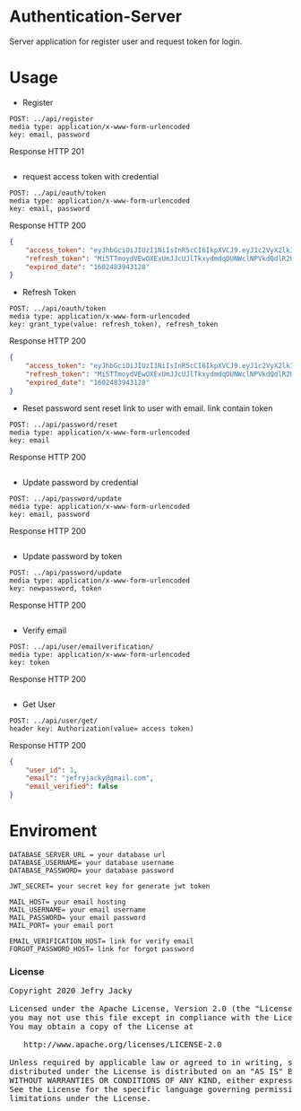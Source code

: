 # Authentication-Server
Server application for register user and request token for login.


# Usage
* Register

```
POST: ../api/register
media type: application/x-www-form-urlencoded
key: email, password
```
Response HTTP 201
```json
```
 
* request access token with credential

```
POST: ../api/oauth/token
media type: application/x-www-form-urlencoded
key: email, password
```
Response HTTP 200
```json
{
    "access_token": "eyJhbGciOiJIUzI1NiIsInR5cCI6IkpXVCJ9.eyJ1c2VyX2lkIjoxLCJpc3N1ZV9kYXRlIjoxNjAyMzk3NTQzMTI4LCJleHBpcmVfZGF0ZSI6MTYwMjQ4Mzk0MzEyOH0=.O8XHwzSNWU7nigh+kcRd5zMZivb1fdF26JcJ33HL7GI=",
    "refresh_token": "Mi5TTmoydVEwOXExUmJJcUJlTkxydmdqOUNWclNPVkdQdlR2UDdLSmVMc3hGZmNCSmI3ZnJJOU5iNjBhMUlod1Zab2ZBandsTVFubHROK1dDS0RheTdXUHNwSk1QN3VxdVZURlJza3djZXpDTVVaemd0LzVjemhSbmdiTnFWNXVia1l2aHBGUWxlcjlDTm9rWjdlNWw3TTh6b0lmQjZTWjQzaWRKTzVBVlRka2s9",
    "expired_date": "1602483943128"
}
```

* Refresh Token
```
POST: ../api/oauth/token
media type: application/x-www-form-urlencoded
key: grant_type(value: refresh_token), refresh_token
```
Response HTTP 200
```json
{
    "access_token": "eyJhbGciOiJIUzI1NiIsInR5cCI6IkpXVCJ9.eyJ1c2VyX2lkIjoxLCJpc3N1ZV9kYXRlIjoxNjAyMzk3NTQzMTI4LCJleHBpcmVfZGF0ZSI6MTYwMjQ4Mzk0MzEyOH0=.O8XHwzSNWU7nigh+kcRd5zMZivb1fdF26JcJ33HL7GI=",
    "refresh_token": "Mi5TTmoydVEwOXExUmJJcUJlTkxydmdqOUNWclNPVkdQdlR2UDdLSmVMc3hGZmNCSmI3ZnJJOU5iNjBhMUlod1Zab2ZBandsTVFubHROK1dDS0RheTdXUHNwSk1QN3VxdVZURlJza3djZXpDTVVaemd0LzVjemhSbmdiTnFWNXVia1l2aHBGUWxlcjlDTm9rWjdlNWw3TTh6b0lmQjZTWjQzaWRKTzVBVlRka2s9",
    "expired_date": "1602483943128"
}
```

* Reset password
sent reset link to user with email. link contain token
```
POST: ../api/password/reset
media type: application/x-www-form-urlencoded
key: email
```
Response HTTP 200
```json
```

* Update password by credential
```
POST: ../api/password/update
media type: application/x-www-form-urlencoded
key: email, password
```
Response HTTP 200
```json
```

* Update password by token
```
POST: ../api/password/update
media type: application/x-www-form-urlencoded
key: newpassword, token
```
Response HTTP 200
```json
```

* Verify email
```
POST: ../api/user/emailverification/
media type: application/x-www-form-urlencoded
key: token
```
Response HTTP 200
```json
```

* Get User
```
POST: ../api/user/get/
header key: Authorization(value= access token)
```
Response HTTP 200
```json
{
    "user_id": 1,
    "email": "jefryjacky@gmail.com",
    "email_verified": false
}
```

# Enviroment

```
DATABASE_SERVER_URL = your database url
DATABASE_USERNAME= your database username
DATABASE_PASSWORD= your database password

JWT_SECRET= your secret key for generate jwt token

MAIL_HOST= your email hosting
MAIL_USERNAME= your email username
MAIL_PASSWORD= your email password
MAIL_PORT= your email port

EMAIL_VERIFICATION_HOST= link for verify email
FORGOT_PASSWORD_HOST= link for forgot password
```


### License
<pre>
Copyright 2020 Jefry Jacky

Licensed under the Apache License, Version 2.0 (the "License");
you may not use this file except in compliance with the License.
You may obtain a copy of the License at

   http://www.apache.org/licenses/LICENSE-2.0

Unless required by applicable law or agreed to in writing, software
distributed under the License is distributed on an "AS IS" BASIS,
WITHOUT WARRANTIES OR CONDITIONS OF ANY KIND, either express or implied.
See the License for the specific language governing permissions and
limitations under the License.
</pre>

